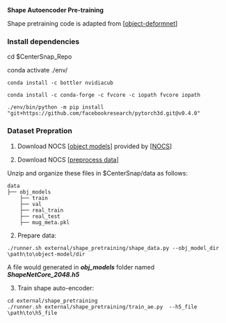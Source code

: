 **Shape Autoencoder Pre-training**<br>

Shape pretraining code is adapted from [[object-deformnet](https://github.com/mentian/object-deformnet)]


### Install dependencies

cd $CenterSnap_Repo

conda activate ./env/

```
conda install -c bottler nvidiacub

conda install -c conda-forge -c fvcore -c iopath fvcore iopath

./env/bin/python -m pip install "git+https://github.com/facebookresearch/pytorch3d.git@v0.4.0"

```

### Dataset Prepration
1. Download NOCS [[object models](http://download.cs.stanford.edu/orion/nocs/obj_models.zip)] provided by [[NOCS](https://github.com/hughw19/NOCS_CVPR2019)] 

2. Download NOCS [[preprocess data](https://www.dropbox.com/s/yfenvre5fhx3oda/nocs_test_subset.tar.gz?dl=1)]

Unzip and organize these files in $CenterSnap/data as follows:
```
data
├── obj_models
    ├── train
    ├── val
    ├── real_train
    ├── real_test
    ├── mug_meta.pkl
```

2. Prepare data:
```
./runner.sh external/shape_pretraining/shape_data.py --obj_model_dir \path\to\object-model/dir

```

A file would generated in ***obj_models*** folder named ***ShapeNetCore_2048.h5***

3. Train shape auto-encoder:
```
cd external/shape_pretraining
./runner.sh external/shape_pretraining/train_ae.py  --h5_file \path\to\h5_file
```
